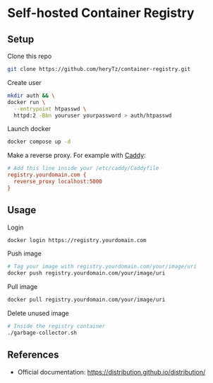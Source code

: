 # Self-hosted Container Registry

## Setup

Clone this repo

```bash
git clone https://github.com/heryTz/container-registry.git
```

Create user

```bash
mkdir auth && \
docker run \
  --entrypoint htpasswd \
  httpd:2 -Bbn youruser yourpassword > auth/htpasswd
```

Launch docker

```bash
docker compose up -d
```

Make a reverse proxy. For example with [Caddy](https://caddyserver.com/):

```ini
# Add this line inside your /etc/caddy/Caddyfile
registry.yourdomain.com {
  reverse_proxy localhost:5000
}
```

## Usage

Login

```bash
docker login https://registry.yourdomain.com
```

Push image

```bash
# Tag your image with registry.yourdomain.com/your/image/uri
docker push registry.yourdomain.com/your/image/uri
```

Pull image

```bash
docker pull registry.yourdomain.com/your/image/uri
```

Delete unused image

```bash
# Inside the registry container
./garbage-collector.sh
```

## References

- Official documentation: <https://distribution.github.io/distribution/>